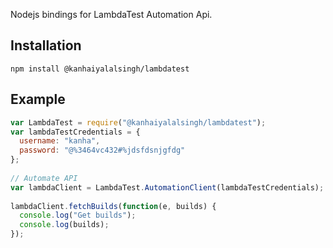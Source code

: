 Nodejs bindings for LambdaTest Automation Api.

## Installation

```
npm install @kanhaiyalalsingh/lambdatest
```

## Example

```js
var LambdaTest = require("@kanhaiyalalsingh/lambdatest");
var lambdaTestCredentials = {
  username: "kanha",
  password: "@%3464vc432#%jdsfdsnjgfdg"
};
 
// Automate API
var lambdaClient = LambdaTest.AutomationClient(lambdaTestCredentials);
 
lambdaClient.fetchBuilds(function(e, builds) {
  console.log("Get builds");
  console.log(builds);
});

```